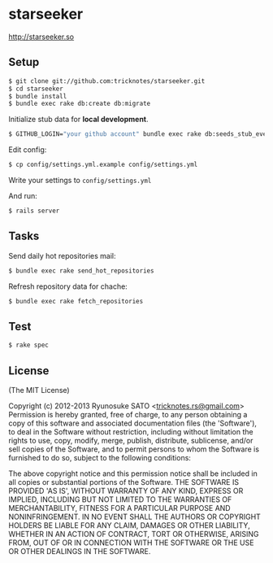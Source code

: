 # starseeker

http://starseeker.so

## Setup

``` sh
$ git clone git://github.com:tricknotes/starseeker.git
$ cd starseeker
$ bundle install
$ bundle exec rake db:create db:migrate
```

Initialize stub data for **local development**.
``` sh
$ GITHUB_LOGIN="your github account" bundle exec rake db:seeds_stub_event
```

Edit config:
``` sh
$ cp config/settings.yml.example config/settings.yml
```

Write your settings to `config/settings.yml`

And run:
``` sh
$ rails server
```

## Tasks

Send daily hot repositories mail:
``` sh
$ bundle exec rake send_hot_repositories
```

Refresh repository data for chache:
``` sh
$ bundle exec rake fetch_repositories
```

## Test

``` sh
$ rake spec
```

## License

(The MIT License)

Copyright (c) 2012-2013 Ryunosuke SATO &lt;tricknotes.rs@gmail.com&gt;
Permission is hereby granted, free of charge, to any person obtaining a copy of this software and associated documentation files (the 'Software'), to deal in the Software without restriction, including without limitation the rights to use, copy, modify, merge, publish, distribute, sublicense, and/or sell copies of the Software, and to permit persons to whom the Software is furnished to do so, subject to the following conditions:

The above copyright notice and this permission notice shall be included in all copies or substantial portions of the Software.
THE SOFTWARE IS PROVIDED 'AS IS', WITHOUT WARRANTY OF ANY KIND, EXPRESS OR IMPLIED, INCLUDING BUT NOT LIMITED TO THE WARRANTIES OF MERCHANTABILITY, FITNESS FOR A PARTICULAR PURPOSE AND NONINFRINGEMENT. IN NO EVENT SHALL THE AUTHORS OR COPYRIGHT HOLDERS BE LIABLE FOR ANY CLAIM, DAMAGES OR OTHER LIABILITY, WHETHER IN AN ACTION OF CONTRACT, TORT OR OTHERWISE, ARISING FROM, OUT OF OR IN CONNECTION WITH THE SOFTWARE OR THE USE OR OTHER DEALINGS IN THE SOFTWARE.
